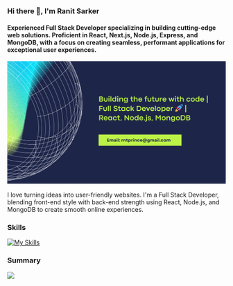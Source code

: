### Hi there 👋, I'm Ranit Sarker
#### Experienced Full Stack Developer specializing in building cutting-edge web solutions. Proficient in React, Next.js, Node.js, Express, and MongoDB, with a focus on creating seamless, performant applications for exceptional user experiences.
![Full Stack Developer | React, Node.js, MongoDB | Crafting innovative web solutions.](https://raw.githubusercontent.com/ranitsarker/ranitsarker/main/Banner.png)

I love turning ideas into user-friendly websites. I'm a Full Stack Developer, blending front-end style with back-end strength using React, Node.js, and MongoDB to create smooth online experiences.
### Skills
[![My Skills](https://skillicons.dev/icons?i=react,nodejs,mongodb,nextjs,expressjs,tailwind,js,html,css,firebase&perline=5)](https://skillicons.dev)

### Summary

![](http://github-profile-summary-cards.vercel.app/api/cards/repos-per-language?username=ranitsarker&theme=default)
